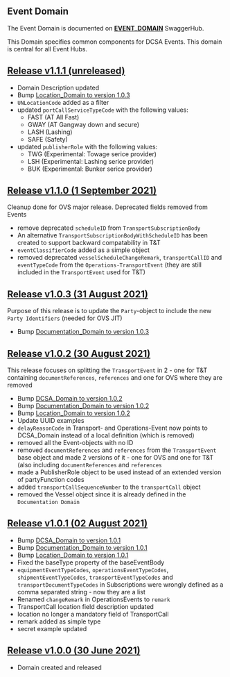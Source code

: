 ## Event Domain

The Event Domain is documented on [**EVENT_DOMAIN**](https://app.swaggerhub.com/domains/dcsaorg/EVENT_DOMAIN) SwaggerHub.

This Domain specifies common components for DCSA Events. This domain is central for all Event Hubs.

<a name="v111"></a>[Release v1.1.1 (unreleased)](https://app.swaggerhub.com/domains-docs/dcsaorg/EVENT_DOMAIN/1.1.1)
---
- Domain Description updated
- Bump [Location_Domain to version 1.0.3](https://github.com/dcsaorg/DCSA-OpenAPI/tree/master/domain/location#v103)
- `UNLocationCode` added as a filter
- updated `portCallServiceTypeCode` with the following values:
  - FAST (AT All Fast)
  - GWAY (AT Gangway down and secure)
  - LASH (Lashing)
  - SAFE (Safety)
- updated `publisherRole` with the following values:
  - TWG (Experimental: Towage serice provider)
  - LSH (Experimental: Lashing serice provider)
  - BUK (Experimental: Bunker serice provider)

<a name="v110"></a>[Release v1.1.0 (1 September 2021)](https://app.swaggerhub.com/domains-docs/dcsaorg/EVENT_DOMAIN/1.1.0)
---
Cleanup done for OVS major release. Deprecated fields removed from Events
- remove deprecated `scheduleID` from `TransportSubscriptionBody`
- An alternative `TransportSubscriptionBodyWithScheduleID` has been created to support backward compatability in T&T
- `eventClassifierCode` added as a simple object
- removed deprecated `vesselScheduleChangeRemark`, `transportCallID` and `eventTypeCode` from the `Operations-TransportEvent` (they are still included in the `TransportEvent` used for T&T)

<a name="v103"></a>[Release v1.0.3 (31 August 2021)](https://app.swaggerhub.com/domains-docs/dcsaorg/EVENT_DOMAIN/1.0.3)
---
Purpose of this release is to update the `Party`-object to include the new `Party Identifiers` (needed for OVS JIT)
- Bump [Documentation_Domain to version 1.0.3](https://github.com/dcsaorg/DCSA-OpenAPI/tree/master/domain/documentation#v103)

<a name="v102"></a>[Release v1.0.2 (30 August 2021)](https://app.swaggerhub.com/domains-docs/dcsaorg/EVENT_DOMAIN/1.0.2)
---
This release focuses on splitting the `TransportEvent` in 2 - one for T&T containing `documentReferences`, `references` and one for OVS where they are removed
- Bump [DCSA_Domain to version 1.0.2](https://github.com/dcsaorg/DCSA-OpenAPI/tree/master/domain/dcsa#v102)
- Bump [Documentation_Domain to version 1.0.2](https://github.com/dcsaorg/DCSA-OpenAPI/tree/master/domain/documentation#v102)
- Bump [Location_Domain to version 1.0.2](https://github.com/dcsaorg/DCSA-OpenAPI/tree/master/domain/location#v102)
- Update UUID examples
- `delayReasonCode` in Transport- and Operations-Event now points to DCSA_Domain instead of a local definition (which is removed)
- removed all the Event-objects with no ID
- removed `documentReferences` and `references` from the `TransportEvent` base object and made 2 versions of it - one for OVS and one for T&T (also including `documentReferences` and `references`
- made a PublisherRole object to be used instead of an extended version of partyFunction codes
- added `transportCallSequenceNumber` to the `transportCall` object
- removed the Vessel object since it is already defined in the `Documentation Domain`

<a name="v101"></a>[Release v1.0.1 (02 August 2021)](https://app.swaggerhub.com/domains-docs/dcsaorg/EVENT_DOMAIN/1.0.1)
---
- Bump [DCSA_Domain to version 1.0.1](https://github.com/dcsaorg/DCSA-OpenAPI/tree/master/domain/dcsa#v101)
- Bump [Documentation_Domain to version 1.0.1](https://github.com/dcsaorg/DCSA-OpenAPI/tree/master/domain/documentation#v101)
- Bump [Location_Domain to version 1.0.1](https://github.com/dcsaorg/DCSA-OpenAPI/tree/master/domain/location#v101)
- Fixed the baseType property of the baseEventBody
- `equipmentEventTypeCodes`, `operationsEventTypeCodes`, `shipmentEventTypeCodes`, `transportEventTypeCodes` and `transportDocumentTypeCodes` in Subscriptions were wrongly defined as a comma separated string - now they are a list
- Renamed `changeRemark` in OperationsEvents to `remark`
- TransportCall location field description updated
- location no longer a mandatory field of TransportCall
- remark added as simple type
- secret example updated

<a name="v100"></a>[Release v1.0.0 (30 June 2021)](https://app.swaggerhub.com/domains-docs/dcsaorg/EVENT_DOMAIN/1.0.0)
---
- Domain created and released
